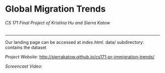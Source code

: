 # Global Migration Trends

###### CS 171 Final Project of Kristina Hu and Sierra Katow
-----------
Our landing page can be accessed at *index.html*.
data/ subdirectory: contains the dataset

*Project Website:* http://sierrakatow.github.io/cs171-pr-immigration-trends/

*Screencast Video:*